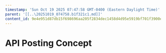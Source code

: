 ```yaml
---
timestamp: 'Sun Oct 19 2025 07:47:58 GMT-0400 (Eastern Daylight Time)'
parent: '[[..\20251019_074758.b1f321c1.md]]'
content_id: 9e4e951d87db15f698696aa205f2834dec1458d4d95e5919bf701f3900e2ce7c
---
```


# API Posting Concept

<!-- [@api-extraction-from-code.md](../../tools/api-extraction-from-code.md)

[@PostingConcept.ts](../../../src/concepts/Posting/PostingConcept.ts)

# prompt: Using the concept implementation of the Posting concept in PostingConcept.ts, follow the prompt in api-extraction-from-code.

# response: -->
